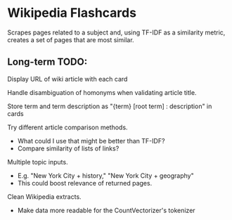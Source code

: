 # Wikipedia Flashcards

Scrapes pages related to a subject and, using TF-IDF as a similarity metric, creates a set of pages that are most similar.

## Long-term TODO:

Display URL of wiki article with each card

Handle disambiguation of homonyms when validating article title.

Store term and term description as "{term} [root term] : description" in cards

Try different article comparison methods.

- What could I use that might be better than TF-IDF?
- Compare similarity of lists of links?

Multiple topic inputs.

- E.g. "New York City + history," "New York City + geography" 
- This could boost relevance of returned pages.

Clean Wikipedia extracts.

- Make data more readable for the CountVectorizer's tokenizer
